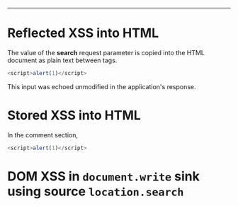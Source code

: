 ____

# Reflected XSS into HTML

The value of the **search** request parameter is copied into the HTML document as plain text between tags. 
```js
<script>alert(1)</script> 
```
This input was echoed unmodified in the application's response.


# Stored XSS into HTML 

In the comment section,
```js
<script>alert(1)</script> 
```

# DOM XSS in `document.write` sink using source `location.search`

